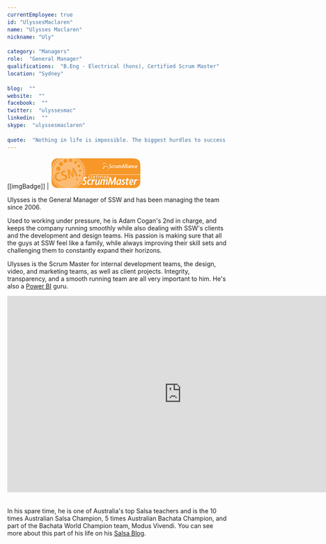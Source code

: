 ```yaml
---
currentEmployee: true
id: "UlyssesMaclaren"
name: "Ulysses Maclaren"
nickname: "Uly"

category: "Managers"
role:  "General Manager"
qualifications:  "B.Eng - Electrical (hons), Certified Scrum Master"
location: "Sydney"

blog:  ""
website:  ""
facebook:  ""
twitter:  "ulyssesmac"
linkedin:  ""
skype:  "ulyssesmaclaren"

quote:  "Nothing in life is impossible. The biggest hurdles to success in life are inaction and fear of failure."
---
```


[[imgBadge]]
| ![Certified Scrum Master](../badges/csm.png) 
   
Ulysses is the General Manager of SSW and has been managing the team since 2006.   

Used to working under pressure, he is Adam Cogan's 2nd in charge, and keeps the company running smoothly while also dealing with SSW's clients and the development and design teams. His passion is making sure that all the guys at SSW feel like a family, while always improving their skill sets and challenging them to constantly expand their horizons.  

Ulysses is the Scrum Master for internal development teams, the design, video, and marketing teams, as well as client projects. Integrity, transparency, and a smooth running team are all very important to him. He's also a [Power BI](http://adamcogan.com/2016/10/13/power-bi-no-more-guessing/) guru. 

   <iframe width="800" height="450" src="https://www.youtube.com/embed/Y4tvF0DWEec" frameborder="0"></iframe> 

 In his spare time, he is one of Australia's top Salsa teachers and is the 10 times Australian Salsa Champion, 5 times Australian Bachata Champion, and part of the Bachata World Champion team, Modus Vivendi. You can see more about this part of his life on his [Salsa Blog](http://salsaulysses.wordpress.com/).
